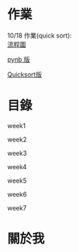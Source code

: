 # 作業
10/18 作業(quick sort):  
[流程圖](https://github.com/Trista1122/note/blob/master/week04/%E6%B5%81%E7%A8%8B%E5%9C%96.jpg)  

[pynb 版](https://github.com/Trista1122/note/blob/master/week04/HW.1%20quick%20sort.ipynb)

[Quicksort版](https://github.com/Trista1122/note/blob/master/week04/HW01.md)

# 目錄
week1

week2

week3

week4

week5

week6

week7

# 關於我
